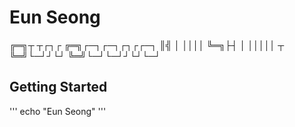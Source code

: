 # Eun Seong

╔═╗┬ ┬┌┐┌  ╔═╗┌─┐┌─┐┌┐┌┌─┐
║╣ │ ││││  ╚═╗├┤ │ │││││ ┬
╚═╝└─┘┘└┘  ╚═╝└─┘└─┘┘└┘└─┘                       


## Getting Started
'''
echo "Eun Seong"
'''

